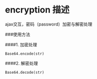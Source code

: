 # encryption 描述
ajax交互，密码（password）加密与解密处理

###使用方法

####1. 加密处理

	Base64.encode(str)
####2. 解密处理

	Base64.decode(str)
